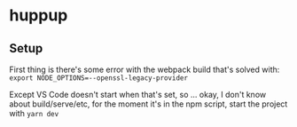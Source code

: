 # **huppup**

## Setup

First thing is there's some error with the webpack build that's solved with: `export NODE_OPTIONS=--openssl-legacy-provider`

Except VS Code doesn't start when that's set, so ... okay, I don't know about build/serve/etc, for the moment it's in the npm script, start the project with `yarn dev`
